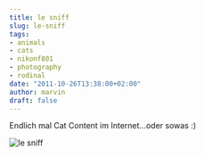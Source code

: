 ```yaml
---
title: le sniff
slug: le-sniff
tags:
- animals
- cats
- nikonf801
- photography
- rodinal
date: "2011-10-26T13:38:00+02:00"
author: marvin
draft: false
---
```

Endlich mal Cat Content im Internet...oder sowas :)

![le sniff](/images/6283092454_ecf7afbacf_b.jpg)